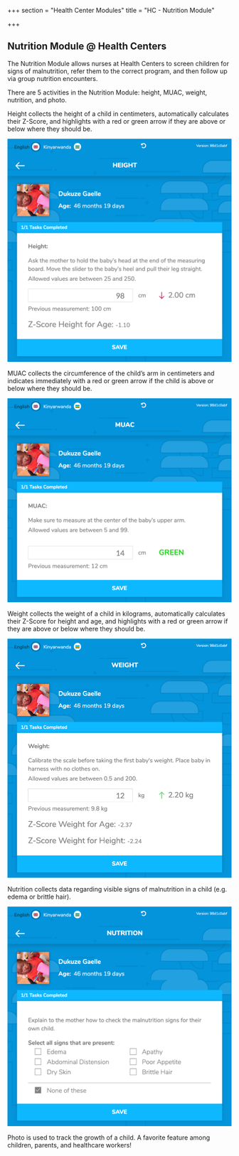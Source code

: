 +++
section = "Health Center Modules"
title = "HC - Nutrition Module"

+++
## Nutrition Module @ Health Centers

The Nutrition Module allows nurses at Health Centers to screen children for signs of malnutrition, refer them to the correct program, and then follow up via group nutrition encounters.

There are 5 activities in the Nutrition Module: height, MUAC, weight, nutrition, and photo.

Height collects the height of a child in centimeters, automatically calculates their Z-Score, and highlights with a red or green arrow if they are above or below where they should be.

![](/uploads/hc-nutr-height.png)

MUAC collects the circumference of the child’s arm in centimeters and indicates immediately with a red or green arrow if the child is above or below where they should be.

![](/uploads/hc-nutr-muac.png)

Weight collects the weight of a child in kilograms, automatically calculates their Z-Score for height and age, and highlights with a red or green arrow if they are above or below where they should be.

![](/uploads/hc-nutri-weight.png)

Nutrition collects data regarding visible signs of malnutrition in a child (e.g. edema or brittle hair).

![](/uploads/hc-nutr-nutrit.png)

Photo is used to track the growth of a child. A favorite feature among children, parents, and healthcare workers!